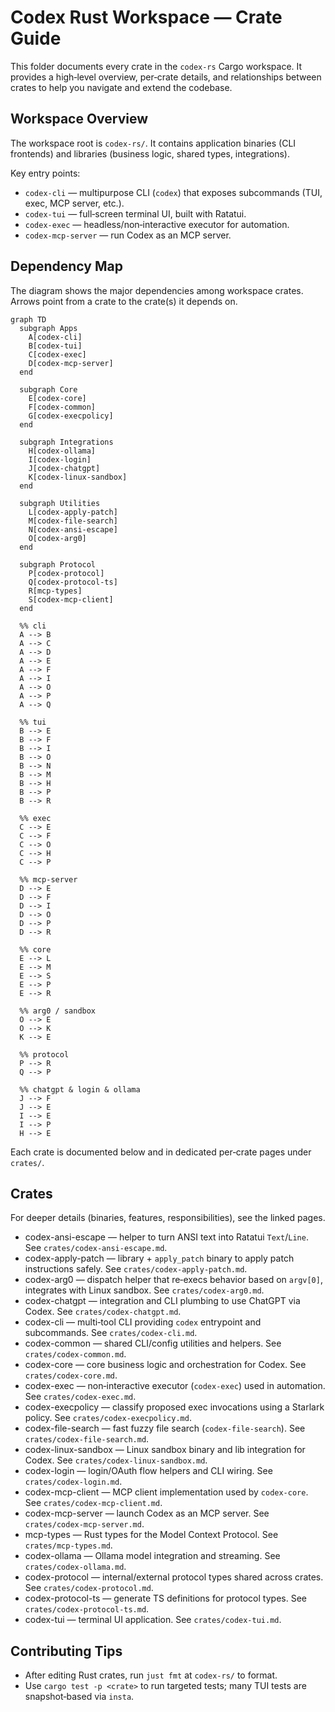 # Codex Rust Workspace — Crate Guide

This folder documents every crate in the `codex-rs` Cargo workspace. It provides a high‑level overview, per‑crate details, and relationships between crates to help you navigate and extend the codebase.

## Workspace Overview

The workspace root is `codex-rs/`. It contains application binaries (CLI frontends) and libraries (business logic, shared types, integrations).

Key entry points:

- `codex-cli` — multipurpose CLI (`codex`) that exposes subcommands (TUI, exec, MCP server, etc.).
- `codex-tui` — full‑screen terminal UI, built with Ratatui.
- `codex-exec` — headless/non‑interactive executor for automation.
- `codex-mcp-server` — run Codex as an MCP server.

## Dependency Map

The diagram shows the major dependencies among workspace crates. Arrows point from a crate to the crate(s) it depends on.

```mermaid
graph TD
  subgraph Apps
    A[codex-cli]
    B[codex-tui]
    C[codex-exec]
    D[codex-mcp-server]
  end

  subgraph Core
    E[codex-core]
    F[codex-common]
    G[codex-execpolicy]
  end

  subgraph Integrations
    H[codex-ollama]
    I[codex-login]
    J[codex-chatgpt]
    K[codex-linux-sandbox]
  end

  subgraph Utilities
    L[codex-apply-patch]
    M[codex-file-search]
    N[codex-ansi-escape]
    O[codex-arg0]
  end

  subgraph Protocol
    P[codex-protocol]
    Q[codex-protocol-ts]
    R[mcp-types]
    S[codex-mcp-client]
  end

  %% cli
  A --> B
  A --> C
  A --> D
  A --> E
  A --> F
  A --> I
  A --> O
  A --> P
  A --> Q

  %% tui
  B --> E
  B --> F
  B --> I
  B --> O
  B --> N
  B --> M
  B --> H
  B --> P
  B --> R

  %% exec
  C --> E
  C --> F
  C --> O
  C --> H
  C --> P

  %% mcp-server
  D --> E
  D --> F
  D --> I
  D --> O
  D --> P
  D --> R

  %% core
  E --> L
  E --> M
  E --> S
  E --> P
  E --> R

  %% arg0 / sandbox
  O --> E
  O --> K
  K --> E

  %% protocol
  P --> R
  Q --> P

  %% chatgpt & login & ollama
  J --> F
  J --> E
  I --> E
  I --> P
  H --> E
```

Each crate is documented below and in dedicated per‑crate pages under `crates/`.

## Crates

For deeper details (binaries, features, responsibilities), see the linked pages.

- codex-ansi-escape — helper to turn ANSI text into Ratatui `Text`/`Line`. See `crates/codex-ansi-escape.md`.
- codex-apply-patch — library + `apply_patch` binary to apply patch instructions safely. See `crates/codex-apply-patch.md`.
- codex-arg0 — dispatch helper that re‑execs behavior based on `argv[0]`, integrates with Linux sandbox. See `crates/codex-arg0.md`.
- codex-chatgpt — integration and CLI plumbing to use ChatGPT via Codex. See `crates/codex-chatgpt.md`.
- codex-cli — multi‑tool CLI providing `codex` entrypoint and subcommands. See `crates/codex-cli.md`.
- codex-common — shared CLI/config utilities and helpers. See `crates/codex-common.md`.
- codex-core — core business logic and orchestration for Codex. See `crates/codex-core.md`.
- codex-exec — non‑interactive executor (`codex-exec`) used in automation. See `crates/codex-exec.md`.
- codex-execpolicy — classify proposed exec invocations using a Starlark policy. See `crates/codex-execpolicy.md`.
- codex-file-search — fast fuzzy file search (`codex-file-search`). See `crates/codex-file-search.md`.
- codex-linux-sandbox — Linux sandbox binary and lib integration for Codex. See `crates/codex-linux-sandbox.md`.
- codex-login — login/OAuth flow helpers and CLI wiring. See `crates/codex-login.md`.
- codex-mcp-client — MCP client implementation used by `codex-core`. See `crates/codex-mcp-client.md`.
- codex-mcp-server — launch Codex as an MCP server. See `crates/codex-mcp-server.md`.
- mcp-types — Rust types for the Model Context Protocol. See `crates/mcp-types.md`.
- codex-ollama — Ollama model integration and streaming. See `crates/codex-ollama.md`.
- codex-protocol — internal/external protocol types shared across crates. See `crates/codex-protocol.md`.
- codex-protocol-ts — generate TS definitions for protocol types. See `crates/codex-protocol-ts.md`.
- codex-tui — terminal UI application. See `crates/codex-tui.md`.

## Contributing Tips

- After editing Rust crates, run `just fmt` at `codex-rs/` to format.
- Use `cargo test -p <crate>` to run targeted tests; many TUI tests are snapshot‑based via `insta`.

